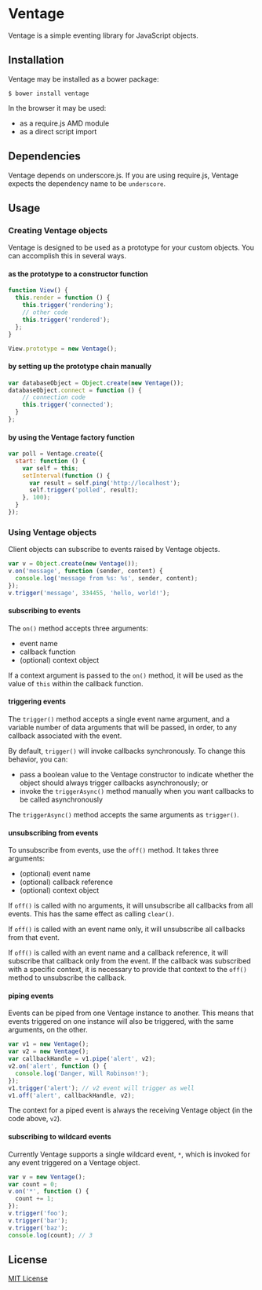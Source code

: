 # Ventage

Ventage is a simple eventing library for JavaScript objects.

## Installation

Ventage may be installed as a bower package:

```
$ bower install ventage
```

In the browser it may be used:

- as a require.js AMD module
- as a direct script import

## Dependencies

Ventage depends on underscore.js. If you are using require.js, Ventage expects the dependency name to be `underscore`.

## Usage

### Creating Ventage objects

Ventage is designed to be used as a prototype for your custom objects. You can accomplish this in several ways.

#### as the prototype to a constructor function

```javascript
function View() {
  this.render = function () {
    this.trigger('rendering');
    // other code
    this.trigger('rendered');
  };
}

View.prototype = new Ventage();
```

#### by setting up the prototype chain manually

```javascript
var databaseObject = Object.create(new Ventage());
databaseObject.connect = function () {
    // connection code
    this.trigger('connected');
  }
};
```

#### by using the Ventage factory function

```javascript
var poll = Ventage.create({
  start: function () {
    var self = this;
    setInterval(function () {
      var result = self.ping('http://localhost');
      self.trigger('polled', result);
    }, 100);
  }
});
```

### Using Ventage objects

Client objects can subscribe to events raised by Ventage objects.

```javascript
var v = Object.create(new Ventage());
v.on('message', function (sender, content) {
  console.log('message from %s: %s', sender, content);
});
v.trigger('message', 334455, 'hello, world!');
```

#### subscribing to events

The `on()` method accepts three arguments:

- event name
- callback function
- (optional) context object

If a context argument is passed to the `on()` method, it will be used as the value of `this` within the callback function.

#### triggering events

The `trigger()` method accepts a single event name argument, and a variable number of data arguments that will be passed, in order, to any callback associated with the event.

By default, `trigger()` will invoke callbacks synchronously. To change this behavior, you can:

- pass a boolean value to the Ventage constructor to indicate whether the object should always trigger callbacks asynchronously; or
- invoke the `triggerAsync()` method manually when you want callbacks to be called asynchronously

The `triggerAsync()` method accepts the same arguments as `trigger()`.

#### unsubscribing from events

To unsubscribe from events, use the `off()` method. It takes three arguments:

- (optional) event name
- (optional) callback reference
- (optional) context object

If `off()` is called with no arguments, it will unsubscribe all callbacks from all events. This has the same effect as calling `clear()`.

If `off()` is called with an event name only, it will unsubscribe all callbacks from that event.

If `off()` is called with an event name and a callback reference, it will subscribe that callback only from the event. If the callback was subscribed with a specific context, it is necessary to provide that context to the `off()` method to unsubscribe the callback.

#### piping events

Events can be piped from one Ventage instance to another. This means that events triggered on one instance will also be triggered, with the same arguments, on the other.

```javascript
var v1 = new Ventage();
var v2 = new Ventage();
var callbackHandle = v1.pipe('alert', v2);
v2.on('alert', function () {
  console.log('Danger, Will Robinson!');
});
v1.trigger('alert'); // v2 event will trigger as well
v1.off('alert', callbackHandle, v2);
```

The context for a piped event is always the receiving Ventage object (in the code above, `v2`).

#### subscribing to wildcard events

Currently Ventage supports a single wildcard event, `*`, which is invoked for any event triggered on a Ventage object.

```javascript
var v = new Ventage();
var count = 0;
v.on('*', function () {
  count += 1;
});
v.trigger('foo');
v.trigger('bar');
v.trigger('baz');
console.log(count); // 3
```

## License

[MIT License](LICENSE)